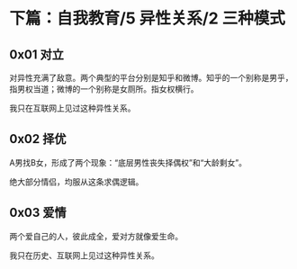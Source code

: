 # 下篇：自我教育/5 异性关系/2 三种模式

## 0x01 对立

对异性充满了敌意。两个典型的平台分别是知乎和微博。知乎的一个别称是男乎，指男权当道；微博的一个别称是女厕所。指女权横行。

我只在互联网上见过这种异性关系。

## 0x02 择优

A男找B女，形成了两个现象：“底层男性丧失择偶权”和“大龄剩女”。

绝大部分情侣，均服从这条求偶逻辑。

## 0x03 爱情

两个爱自己的人，彼此成全，爱对方就像爱生命。

我只在历史、互联网上见过这种异性关系。